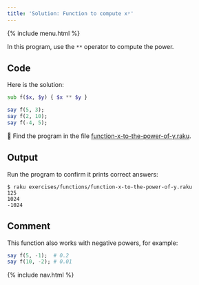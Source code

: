```yaml
---
title: 'Solution: Function to compute xʸ'
---
```


{% include menu.html %}

In this program, use the `**` operator to compute the power.

## Code

Here is the solution:

```raku
sub f($x, $y) { $x ** $y }

say f(5, 3);
say f(2, 10);
say f(-4, 5);
```

🦋 Find the program in the file [function-x-to-the-power-of-y.raku](https://github.com/ash/raku-course/blob/master/exercises/functions/function-x-to-the-power-of-y.raku).

## Output

Run the program to confirm it prints correct answers:

```console
$ raku exercises/functions/function-x-to-the-power-of-y.raku
125
1024
-1024
```

## Comment

This function also works with negative powers, for example:

```raku
say f(5, -1);  # 0.2
say f(10, -2); # 0.01
```

{% include nav.html %}